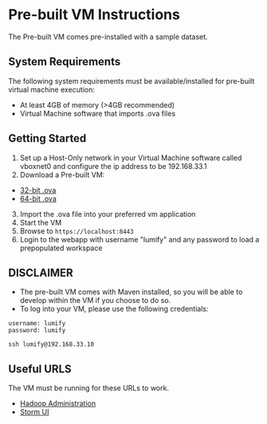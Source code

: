 # Pre-built VM Instructions

The Pre-built VM comes pre-installed with a sample dataset.

## System Requirements

The following system requirements must be available/installed for pre-built virtual machine execution:

* At least 4GB of memory (>4GB recommended)
* Virtual Machine software that imports .ova files

## Getting Started

1. Set up a Host-Only network in your Virtual Machine software called vboxnet0 and configure the ip address to be 192.168.33.1
2. Download a Pre-built VM:
  - [32-bit .ova](http://bits.lumify.io/vm/lumify-demo-opensource-20140321-32bit.ova)
  - [64-bit .ova](http://bits.lumify.io/vm/lumify-demo-opensource-20140321-64bit.ova)
3. Import the .ova file into your preferred vm application
4. Start the VM
5. Browse to ```https://localhost:8443```
6. Login to the webapp with username "lumify" and any password to load a prepopulated workspace

## DISCLAIMER
* The pre-built VM comes with Maven installed, so you will be able to develop within the VM if you choose to do so.
* To log into your VM, please use the following credentials:

```
username: lumify
password: lumify
```
    
    ssh lumify@192.168.33.10 


## Useful URLS

The VM must be running for these URLs to work.

* [Hadoop Administration](http://192.168.33.10:50070/dfshealth.jsp)
* [Storm UI](http://192.168.33.10:8081/)

